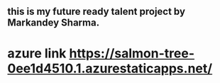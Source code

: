 ## this is my future ready talent project by Markandey Sharma.
# azure link https://salmon-tree-0ee1d4510.1.azurestaticapps.net/
